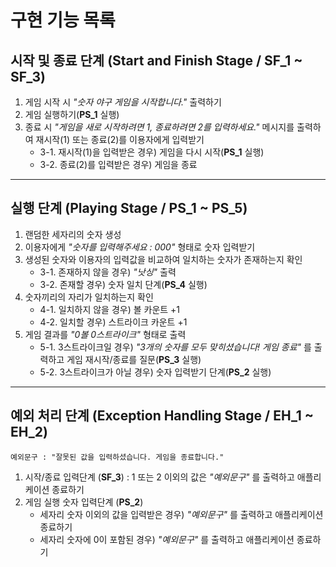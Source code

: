 # 구현 기능 목록

## 시작 및 종료 단계 (Start and Finish Stage / **SF_1** ~ **SF_3**)

1. 게임 시작 시 _"숫자 야구 게임을 시작합니다."_ 출력하기
2. 게임 실행하기(**PS_1** 실행)
3. 종료 시 _"게임을 새로 시작하려면 1, 종료하려면 2를 입력하세요."_ 메시지를 출력하여 재시작(1) 또는 종료(2)를 이용자에게 입력받기
    - 3-1. 재시작(1)을 입력받은 경우) 게임을 다시 시작(**PS_1** 실행)
    - 3-2. 종료(2)를 입력받은 경우) 게임을 종료

---

## 실행 단계 (Playing Stage / **PS_1** ~ **PS_5**)

1. 랜덤한 세자리의 숫자 생성
2. 이용자에게 _"숫자를 입력해주세요 : 000"_ 형태로 숫자 입력받기
3. 생성된 숫자와 이용자의 입력값을 비교하여 일치하는 숫자가 존재하는지 확인
    - 3-1. 존재하지 않을 경우) _"낫싱"_ 출력
    - 3-2. 존재할 경우) 숫자 일치 단계(**PS_4** 실행)
4. 숫자끼리의 자리가 일치하는지 확인
    - 4-1. 일치하지 않을 경우) 볼 카운트 +1
    - 4-2. 일치할 경우) 스트라이크 카운트 +1
5. 게임 결과를 _"0볼 0스트라이크"_ 형태로 출력
    - 5-1. 3스트라이크일 경우) _"3개의 숫자를 모두 맞히셨습니다! 게임 종료"_ 를 출력하고 게임 재시작/종료를 질문(**PS_3** 실행)
    - 5-2. 3스트라이크가 아닐 경우) 숫자 입력받기 단계(**PS_2** 실행)

---

## 예외 처리 단계 (Exception Handling Stage / **EH_1** ~ **EH_2**)

    예외문구 : "잘못된 값을 입력하셨습니다. 게임을 종료합니다."

1.  시작/종료 입력단계 (**SF_3**) : 1 또는 2 이외의 값은 _"예외문구"_ 를 출력하고 애플리케이션 종료하기
2.  게임 실행 숫자 입력단계 (**PS_2**)
    -   세자리 숫자 이외의 값을 입력받은 경우) _"예외문구"_ 를 출력하고 애플리케이션 종료하기
    -   세자리 숫자에 0이 포함된 경우) _"예외문구"_ 를 출력하고 애플리케이션 종료하기
